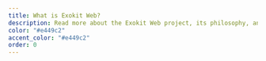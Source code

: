 ```yaml
---
title: What is Exokit Web?
description: Read more about the Exokit Web project, its philosophy, and technical foundation.
color: "#e449c2"
accent_color: "#e449c2"
order: 0
---
```

